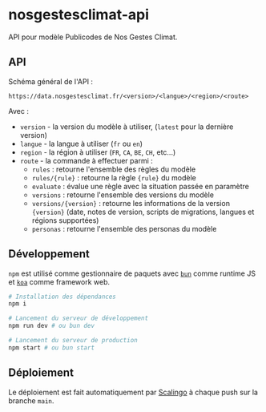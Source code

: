 # nosgestesclimat-api

API pour modèle Publicodes de Nos Gestes Climat.

## API

Schéma général de l'API :

```
https://data.nosgestesclimat.fr/<version>/<langue>/<region>/<route>
```

Avec :

- `version` - la version du modèle à utiliser, (`latest` pour la
  dernière version)
- `langue` - la langue à utiliser (`fr` ou `en`)
- `region` - la région à utiliser (`FR`, `CA`, `BE`, `CH`, etc...)
- `route` - la commande à effectuer parmi :
    - `rules` : retourne l'ensemble des règles du modèle
    - `rules/{rule}` : retourne la règle `{rule}` du modèle
    - `evaluate` : évalue une règle avec la situation passée en
      paramètre
    - `versions` : retourne l'ensemble des versions du modèle
    - `versions/{version}` : retourne les informations de la version
      `{version}` (date, notes de version, scripts de migrations,
      langues et régions supportées)
    - `personas` : retourne l'ensemble des personas du modèle

## Développement

`npm` est utilisé comme gestionnaire de paquets avec
[`bun`](https://koajs.com/) comme runtime JS et
[`koa`](https://koajs.com/) comme framework web.

```bash
# Installation des dépendances
npm i

# Lancement du serveur de développement
npm run dev # ou bun dev

# Lancement du serveur de production
npm start # ou bun start
```

## Déploiement

Le déploiement est fait automatiquement par
[Scalingo](https://scalingo.com/) à chaque push sur la branche `main`.
